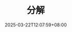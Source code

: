 ---
weight: 700
title: "分解"
description: ""
icon: "grid_view"
date: "2025-03-22T12:07:59+08:00"
lastmod: "2025-03-22T12:07:59+08:00"
draft: false
toc: true
---